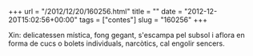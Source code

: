 +++
url = "/2012/12/20/160256.html"
title = ""
date = "2012-12-20T15:02:56+00:00"
tags = ["contes"]
slug = "160256"
+++

Xin: delicatessen mística, fong gegant, s'escampa pel subsol i aflora en forma de cucs o bolets individuals, narcòtics, cal engolir sencers.
